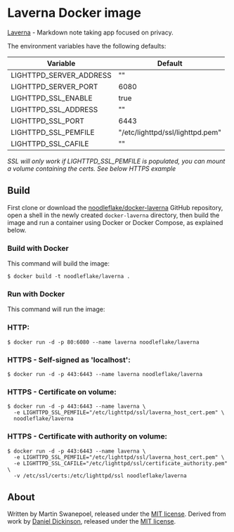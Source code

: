 # Laverna Docker image

[Laverna](https://laverna.cc/) - Markdown note taking app focused on privacy.

The environment variables have the following defaults:

|Variable                 | Default                                          |
|-------------------------|--------------------------------------------------|
|LIGHTTPD_SERVER_ADDRESS  | ""                                               |
|LIGHTTPD_SERVER_PORT     | 6080                                             |
|LIGHTTPD_SSL_ENABLE      | true                                             |
|LIGHTTPD_SSL_ADDRESS     | ""                                               |
|LIGHTTPD_SSL_PORT        | 6443                                             |
|LIGHTTPD_SSL_PEMFILE     | "/etc/lighttpd/ssl/lighttpd.pem"                 |
|LIGHTTPD_SSL_CAFILE      | ""                                               |


*SSL will only work if LIGHTTPD_SSL_PEMFILE is populated, you can mount a volume containing the certs. See below HTTPS example*

## Build

First clone or download the [noodleflake/docker-laverna](https://github.com/noodleflake/docker-laverna) GitHub repository, open a shell in the newly created `docker-laverna` directory, then build the image and run a container using Docker or Docker Compose, as explained below.

### Build with Docker

This command will build the image:

	$ docker build -t noodleflake/laverna .

### Run with Docker

This command will run the image:
### HTTP:

	$ docker run -d -p 80:6080 --name laverna noodleflake/laverna

### HTTPS - Self-signed as 'localhost':

	$ docker run -d -p 443:6443 --name laverna noodleflake/laverna

### HTTPS - Certificate on volume:

	$ docker run -d -p 443:6443 --name laverna \
	  -e LIGHTTPD_SSL_PEMFILE="/etc/lighttpd/ssl/laverna_host_cert.pem" \
	  noodleflake/laverna

### HTTPS - Certificate with authority on volume:

	$ docker run -d -p 443:6443 --name laverna \
	  -e LIGHTTPD_SSL_PEMFILE="/etc/lighttpd/ssl/laverna_host_cert.pem" \
	  -e LIGHTTPD_SSL_CAFILE="/etc/lighttpd/ssl/certificate_authority.pem" \
	  -v /etc/ssl/certs:/etc/lighttpd/ssl noodleflake/laverna

## About

Written by Martin Swanepoel, released under the [MIT license](http://opensource.org/licenses/MIT).
Derived from work by [Daniel Dickinson](https://github.com/cshoredaniel/docker-lighttpd), released under the [MIT license](http://opensource.org/licenses/MIT).
